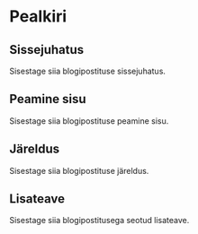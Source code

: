# Pealkiri

## Sissejuhatus

Sisestage siia blogipostituse sissejuhatus.

## Peamine sisu

Sisestage siia blogipostituse peamine sisu.

## Järeldus

Sisestage siia blogipostituse järeldus.

## Lisateave

Sisestage siia blogipostitusega seotud lisateave.
